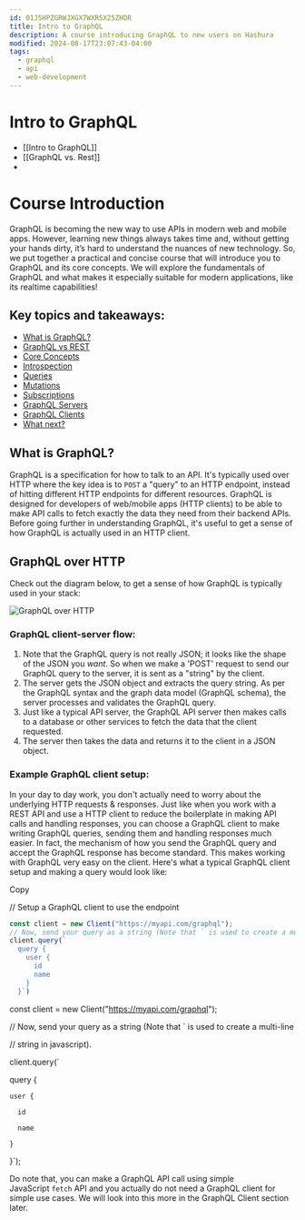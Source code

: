```yaml
---
id: 01J5HPZGRWJXGX7WXR5X25ZHDR
title: Intro to GraphQL
description: A course introducing GraphQL to new users on Hashura
modified: 2024-08-17T23:07:43-04:00
tags:
  - graphql
  - api
  - web-development
---
```

# Intro to GraphQL
- [[Intro to GraphQL]]
- [[GraphQL vs. Rest]]
- 


# Course Introduction
GraphQL is becoming the new way to use APIs in modern web and mobile apps.
However, learning new things always takes time and, without getting your hands dirty, it’s hard to understand the nuances of new technology.
So, we put together a practical and concise course that will introduce you to GraphQL and its core concepts.
We will explore the fundamentals of GraphQL and what makes it especially suitable for modern applications, like its realtime capabilities!
## Key topics and takeaways:

- [What is GraphQL?](https://hasura.io/learn/graphql/intro-graphql/what-is-graphql/)
- [GraphQL vs REST](https://hasura.io/learn/graphql/intro-graphql/graphql-vs-rest/)
- [Core Concepts](https://hasura.io/learn/graphql/intro-graphql/core-concepts/)
- [Introspection](https://hasura.io/learn/graphql/intro-graphql/introspection/)
- [Queries](https://hasura.io/learn/graphql/intro-graphql/graphql-queries/)
- [Mutations](https://hasura.io/learn/graphql/intro-graphql/graphql-mutations/)
- [Subscriptions](https://hasura.io/learn/graphql/intro-graphql/graphql-subscriptions/)
- [GraphQL Servers](https://hasura.io/learn/graphql/intro-graphql/graphql-server/)
- [GraphQL Clients](https://hasura.io/learn/graphql/intro-graphql/graphql-client/)
- [What next?](https://hasura.io/learn/graphql/intro-graphql/what-next/)

## What is GraphQL?
GraphQL is a specification for how to talk to an API. It's typically used over HTTP where the key idea is to `POST` a "query" to an HTTP endpoint, instead of hitting different HTTP endpoints for different resources.
GraphQL is designed for developers of web/mobile apps (HTTP clients) to be able to make API calls to fetch exactly the data they need from their backend APIs.
Before going further in understanding GraphQL, it's useful to get a sense of how GraphQL is actually used in an HTTP client.
## GraphQL over HTTP
Check out the diagram below, to get a sense of how GraphQL is typically used in your stack:

![GraphQL over HTTP](https://graphql-engine-cdn.hasura.io/learn-hasura/assets/graphql-react/graphql-on-http.png)

### GraphQL client-server flow:
1. Note that the GraphQL query is not really JSON; it looks like the shape of the JSON you _want_. So when we make a 'POST' request to send our GraphQL query to the server, it is sent as a "string" by the client.
2. The server gets the JSON object and extracts the query string. As per the GraphQL syntax and the graph data model (GraphQL schema), the server processes and validates the GraphQL query.
3. Just like a typical API server, the GraphQL API server then makes calls to a database or other services to fetch the data that the client requested.
4. The server then takes the data and returns it to the client in a JSON object.
### Example GraphQL client setup:
In your day to day work, you don't actually need to worry about the underlying HTTP requests & responses.
Just like when you work with a REST API and use a HTTP client to reduce the boilerplate in making API calls and handling responses, you can choose a GraphQL client to make writing GraphQL queries, sending them and handling responses much easier.
In fact, the mechanism of how you send the GraphQL query and accept the GraphQL response has become standard. This makes working with GraphQL very easy on the client.
Here's what a typical GraphQL client setup and making a query would look like:

Copy

// Setup a GraphQL client to use the endpoint
```javascript
const client = new Client("https://myapi.com/graphql");
// Now, send your query as a string (Note that ` is used to create a multi-line string in javascript).
client.query(`
  query {
    user {
      id
      name
    }
  }`)
```
const client = new Client("https://myapi.com/graphql");

// Now, send your query as a string (Note that ` is used to create a multi-line

// string in javascript).

client.query(`

  query {

    user {

      id

      name

    }

  }`);

Do note that, you can make a GraphQL API call using simple JavaScript `fetch` API and you actually do not need a GraphQL client for simple use cases. We will look into this more in the GraphQL Client section later.
